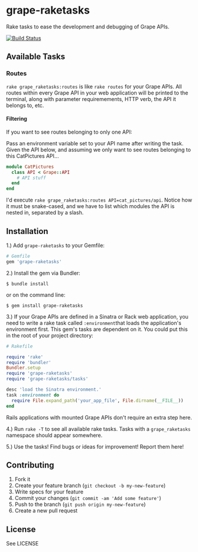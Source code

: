 # grape-raketasks

Rake tasks to ease the development and debugging of Grape APIs.

[![Build Status](https://travis-ci.org/reprah/grape-raketasks.svg)](https://travis-ci.org/reprah/grape-raketasks)

## Available Tasks

### Routes

`rake grape_raketasks:routes` is like `rake routes` for your Grape APIs. All routes within every Grape API in your web application will be printed to the terminal, along with parameter requiremements, HTTP verb, the API it belongs to, etc.

#### Filtering

If you want to see routes belonging to only one API:

Pass an environment variable set to your API name after writing the task. Given the API below, and assuming we only want to see routes belonging to this CatPictures API...

```ruby
module CatPictures
  class API < Grape::API
    # API stuff
  end
end
```

I'd execute `rake grape_raketasks:routes API=cat_pictures/api`. Notice how it must be snake-cased, and we have to list which modules the API is nested in, separated by a slash.

## Installation

1.) Add `grape-raketasks` to your Gemfile:

```ruby
# Gemfile
gem 'grape-raketasks'
```

2.) Install the gem via Bundler:

```shell
$ bundle install
```
or on the command line:

```shell
$ gem install grape-raketasks
```

3.) If your Grape APIs are defined in a Sinatra or Rack web application, you need to write a rake task called `:environment`that loads the application's environment first. This gem's tasks are dependent on it. You could put this in the root of your project directory:

```ruby
# Rakefile

require 'rake'
require 'bundler'
Bundler.setup
require 'grape-raketasks'
require 'grape-raketasks/tasks'

desc 'load the Sinatra environment.'
task :environment do
  require File.expand_path('your_app_file', File.dirname(__FILE__))
end
```
Rails applications with mounted Grape APIs don't require an extra step here.

4.) Run `rake -T` to see all available rake tasks. Tasks with a `grape_raketasks` namespace should appear somewhere.

5.) Use the tasks! Find bugs or ideas for improvement! Report them here!

## Contributing

1. Fork it
2. Create your feature branch (`git checkout -b my-new-feature`)
3. Write specs for your feature
4. Commit your changes (`git commit -am 'Add some feature'`)
5. Push to the branch (`git push origin my-new-feature`)
6. Create a new pull request

## License

See LICENSE
